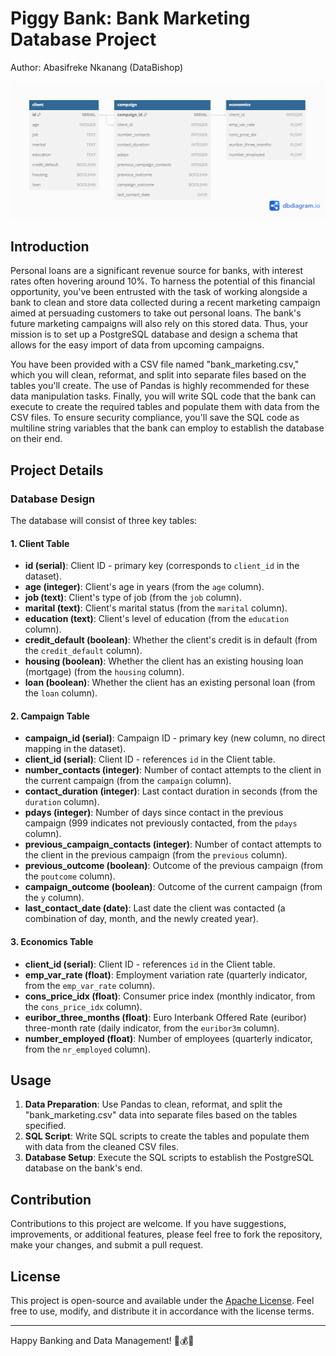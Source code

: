 # Piggy Bank: Bank Marketing Database Project
Author: Abasifreke Nkanang (DataBishop)

![ERD](ERD.png)

## Introduction

Personal loans are a significant revenue source for banks, with interest rates often hovering around 10%. To harness the potential of this financial opportunity, you've been entrusted with the task of working alongside a bank to clean and store data collected during a recent marketing campaign aimed at persuading customers to take out personal loans. The bank's future marketing campaigns will also rely on this stored data. Thus, your mission is to set up a PostgreSQL database and design a schema that allows for the easy import of data from upcoming campaigns.

You have been provided with a CSV file named "bank_marketing.csv," which you will clean, reformat, and split into separate files based on the tables you'll create. The use of Pandas is highly recommended for these data manipulation tasks. Finally, you will write SQL code that the bank can execute to create the required tables and populate them with data from the CSV files. To ensure security compliance, you'll save the SQL code as multiline string variables that the bank can employ to establish the database on their end.

## Project Details

### Database Design

The database will consist of three key tables:

#### 1. Client Table

- **id (serial)**: Client ID - primary key (corresponds to `client_id` in the dataset).
- **age (integer)**: Client's age in years (from the `age` column).
- **job (text)**: Client's type of job (from the `job` column).
- **marital (text)**: Client's marital status (from the `marital` column).
- **education (text)**: Client's level of education (from the `education` column).
- **credit_default (boolean)**: Whether the client's credit is in default (from the `credit_default` column).
- **housing (boolean)**: Whether the client has an existing housing loan (mortgage) (from the `housing` column).
- **loan (boolean)**: Whether the client has an existing personal loan (from the `loan` column).

#### 2. Campaign Table

- **campaign_id (serial)**: Campaign ID - primary key (new column, no direct mapping in the dataset).
- **client_id (serial)**: Client ID - references `id` in the Client table.
- **number_contacts (integer)**: Number of contact attempts to the client in the current campaign (from the `campaign` column).
- **contact_duration (integer)**: Last contact duration in seconds (from the `duration` column).
- **pdays (integer)**: Number of days since contact in the previous campaign (999 indicates not previously contacted, from the `pdays` column).
- **previous_campaign_contacts (integer)**: Number of contact attempts to the client in the previous campaign (from the `previous` column).
- **previous_outcome (boolean)**: Outcome of the previous campaign (from the `poutcome` column).
- **campaign_outcome (boolean)**: Outcome of the current campaign (from the `y` column).
- **last_contact_date (date)**: Last date the client was contacted (a combination of day, month, and the newly created year).

#### 3. Economics Table

- **client_id (serial)**: Client ID - references `id` in the Client table.
- **emp_var_rate (float)**: Employment variation rate (quarterly indicator, from the `emp_var_rate` column).
- **cons_price_idx (float)**: Consumer price index (monthly indicator, from the `cons_price_idx` column).
- **euribor_three_months (float)**: Euro Interbank Offered Rate (euribor) three-month rate (daily indicator, from the `euribor3m` column).
- **number_employed (float)**: Number of employees (quarterly indicator, from the `nr_employed` column).

## Usage

1. **Data Preparation**: Use Pandas to clean, reformat, and split the "bank_marketing.csv" data into separate files based on the tables specified.
2. **SQL Script**: Write SQL scripts to create the tables and populate them with data from the cleaned CSV files.
3. **Database Setup**: Execute the SQL scripts to establish the PostgreSQL database on the bank's end.

## Contribution

Contributions to this project are welcome. If you have suggestions, improvements, or additional features, please feel free to fork the repository, make your changes, and submit a pull request.

## License

This project is open-source and available under the [Apache License](LICENSE). Feel free to use, modify, and distribute it in accordance with the license terms.

---

Happy Banking and Data Management! 🐖💰🏦